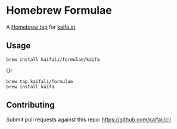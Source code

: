 # Homebrew Formulae

A [Homebrew tap](https://github.com/Homebrew/homebrew/blob/master/share/doc/homebrew/How-to-Create-and-Maintain-a-Tap.md#how-to-create-and-maintain-a-tap) for [kaifa.at](http://kaifa.at)

## Usage

```shell
brew install kaifali/formulae/kaifa
```

Or

```shell
brew tap kaifali/formulae
brew install kaifa
```

## Contributing

Submit pull requests against this repo: https://github.com/kaifali/cli

